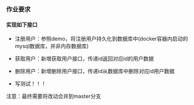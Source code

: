 ### 作业要求

#### 实现如下接口
* 注册用户：参照demo，将注册用户持久化到数据库中(docker容器内启动的mysql数据库，并非内存数据库)
* 获取用户：新增获取用户接口，传递id返回对应id的用户数据
* 删除用户：新增删除用户接口，传递id从数据库中删除对应id用户数据

* 写测试！！！

注意：最终需要将改动合并到master分支
